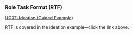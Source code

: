 ### Role Task Format (RTF)

[UC07: Ideation (Guided Example)](/II_LLM_Use_Cases/UC07_Ideation_Guided_Example.md) 

RTF is covered in the ideation example—click the link above. 